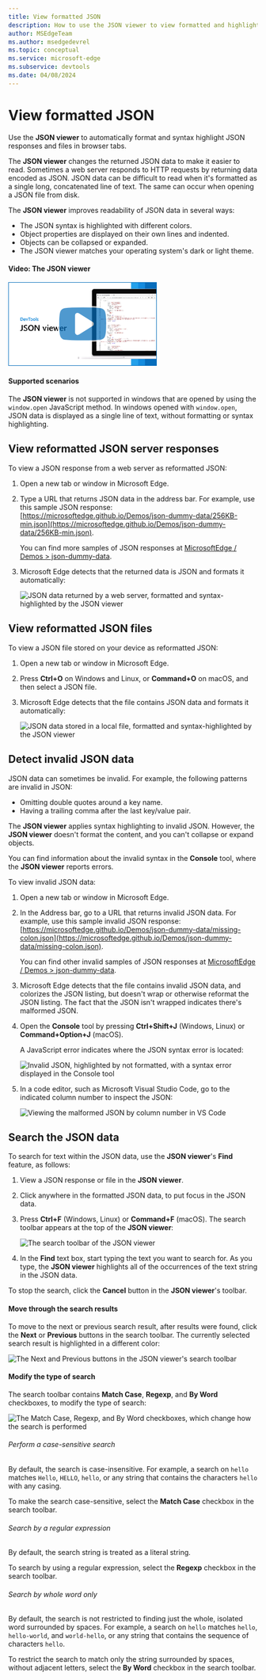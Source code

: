 ```yaml
---
title: View formatted JSON
description: How to use the JSON viewer to view formatted and highlighted JSON responses in a browser tab.
author: MSEdgeTeam
ms.author: msedgedevrel
ms.topic: conceptual
ms.service: microsoft-edge
ms.subservice: devtools
ms.date: 04/08/2024
---
```

# View formatted JSON

Use the **JSON viewer** to automatically format and syntax highlight JSON responses and files in browser tabs.

The **JSON viewer** changes the returned JSON data to make it easier to read. Sometimes a web server responds to HTTP requests by returning data encoded as JSON.  JSON data can be difficult to read when it's formatted as a single long, concatenated line of text. The same can occur when opening a JSON file from disk.

The **JSON viewer** improves readability of JSON data in several ways:

*  The JSON syntax is highlighted with different colors.
*  Object properties are displayed on their own lines and indented.
*  Objects can be collapsed or expanded.
*  The JSON viewer matches your operating system's dark or light theme.


<!-- ------------------------------ -->
#### Video: The JSON viewer

[![Thumbnail image for video "The JSON viewer"](./json-viewer-images/json-viewer.png)](https://www.youtube.com/watch?v=DO7V6lw1SWA)


<!-- ------------------------------ -->
#### Supported scenarios

The **JSON viewer** is not supported in windows that are opened by using the `window.open` JavaScript method. In windows opened with `window.open`, JSON data is displayed as a single line of text, without formatting or syntax highlighting.


<!-- ====================================================================== -->
## View reformatted JSON server responses

To view a JSON response from a web server as reformatted JSON:

1. Open a new tab or window in Microsoft Edge.

1. Type a URL that returns JSON data in the address bar. For example, use this sample JSON response: [https://microsoftedge.github.io/Demos/json-dummy-data/256KB-min.json](https://microsoftedge.github.io/Demos/json-dummy-data/256KB-min.json).

   You can find more samples of JSON responses at [MicrosoftEdge / Demos > json-dummy-data](https://microsoftedge.github.io/Demos/json-dummy-data/).

1. Microsoft Edge detects that the returned data is JSON and formats it automatically:

   ![JSON data returned by a web server, formatted and syntax-highlighted by the JSON viewer](./json-viewer-images/json-response.png)


<!-- ====================================================================== -->
## View reformatted JSON files

To view a JSON file stored on your device as reformatted JSON:

1. Open a new tab or window in Microsoft Edge.

1. Press **Ctrl+O** on Windows and Linux, or **Command+O** on macOS, and then select a JSON file.

1. Microsoft Edge detects that the file contains JSON data and formats it automatically:

   ![JSON data stored in a local file, formatted and syntax-highlighted by the JSON viewer](./json-viewer-images/json-file.png)


<!-- ====================================================================== -->
## Detect invalid JSON data

JSON data can sometimes be invalid. For example, the following patterns are invalid in JSON:

*  Omitting double quotes around a key name.
*  Having a trailing comma after the last key/value pair.

The **JSON viewer** applies syntax highlighting to invalid JSON. However, the **JSON viewer** doesn't format the content, and you can't collapse or expand objects.

You can find information about the invalid syntax in the **Console** tool, where the **JSON viewer** reports errors.

To view invalid JSON data:

1. Open a new tab or window in Microsoft Edge.

1. In the Address bar, go to a URL that returns invalid JSON data.  For example, use this sample invalid JSON response: [https://microsoftedge.github.io/Demos/json-dummy-data/missing-colon.json](https://microsoftedge.github.io/Demos/json-dummy-data/missing-colon.json).

   You can find other invalid samples of JSON responses at [MicrosoftEdge / Demos > json-dummy-data](https://microsoftedge.github.io/Demos/json-dummy-data/#invalid-json).

1. Microsoft Edge detects that the file contains invalid JSON data, and colorizes the JSON listing, but doesn't wrap or otherwise reformat the JSON listing.  The fact that the JSON isn't wrapped indicates there's malformed JSON.

1. Open the **Console** tool by pressing **Ctrl+Shift+J** (Windows, Linux) or **Command+Option+J** (macOS).

   A JavaScript error indicates where the JSON syntax error is located:

   ![Invalid JSON, highlighted by not formatted, with a syntax error displayed in the Console tool](./json-viewer-images/invalid-json.png)

1. In a code editor, such as Microsoft Visual Studio Code, go to the indicated column number to inspect the JSON:

   ![Viewing the malformed JSON by column number in VS Code](./json-viewer-images/column-number.png)


<!-- ====================================================================== -->
## Search the JSON data

To search for text within the JSON data, use the **JSON viewer**'s **Find** feature, as follows:

1. View a JSON response or file in the **JSON viewer**.

1. Click anywhere in the formatted JSON data, to put focus in the JSON data.

1. Press **Ctrl+F** (Windows, Linux) or **Command+F** (macOS). The search toolbar appears at the top of the **JSON viewer**:
  
   ![The search toolbar of the JSON viewer](./json-viewer-images/search.png)

1. In the **Find** text box, start typing the text you want to search for.  As you type, the **JSON viewer** highlights all of the occurrences of the text string in the JSON data.

To stop the search, click the **Cancel** button in the **JSON viewer**'s toolbar.


<!-- ------------------------------ -->
#### Move through the search results

To move to the next or previous search result, after results were found, click the **Next** or **Previous** buttons in the search toolbar.  The currently selected search result is highlighted in a different color:

![The Next and Previous buttons in the JSON viewer's search toolbar](./json-viewer-images/search-move.png)


<!-- ------------------------------ -->
#### Modify the type of search

The search toolbar contains **Match Case**, **Regexp**, and **By Word** checkboxes, to modify the type of search:

![The Match Case, Regexp, and By Word checkboxes, which change how the search is performed](./json-viewer-images/search-modes.png)


<!-- ---------- -->
###### Perform a case-sensitive search

By default, the search is case-insensitive.  For example, a search on `hello` matches `Hello`, `HELLO`, `hello`, or any string that contains the characters `hello` with any casing.

To make the search case-sensitive, select the **Match Case** checkbox in the search toolbar.


<!-- ---------- -->
###### Search by a regular expression

By default, the search string is treated as a literal string.

To search by using a regular expression, select the **Regexp** checkbox in the search toolbar.


<!-- ---------- -->
###### Search by whole word only

By default, the search is not restricted to finding just the whole, isolated word surrounded by spaces.  For example, a search on `hello` matches `hello`, `hello-world`, and `world-hello`, or any string that contains the sequence of characters `hello`.

To restrict the search to match only the string surrounded by spaces, without adjacent letters, select the **By Word** checkbox in the search toolbar.
